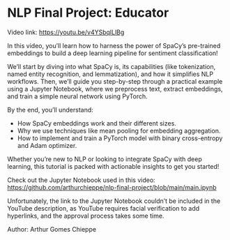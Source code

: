 # NLP Final Project: Educator

Video link: https://youtu.be/v4YSbqlLlBg

In this video, you’ll learn how to harness the power of SpaCy’s pre-trained embeddings to build a deep learning pipeline for sentiment classification!

We’ll start by diving into what SpaCy is, its capabilities (like tokenization, named entity recognition, and lemmatization), and how it simplifies NLP workflows. Then, we’ll guide you step-by-step through a practical example using a Jupyter Notebook, where we preprocess text, extract embeddings, and train a simple neural network using PyTorch.

By the end, you’ll understand:
* How SpaCy embeddings work and their different sizes.
* Why we use techniques like mean pooling for embedding aggregation.
* How to implement and train a PyTorch model with binary cross-entropy and Adam optimizer.

Whether you’re new to NLP or looking to integrate SpaCy with deep learning, this tutorial is packed with actionable insights to get you started!

Check out the Jupyter Notebook used in this video: https://github.com/arthurchieppe/nlp-final-project/blob/main/main.ipynb

Unfortunately, the link to the Jupyter Notebook couldn’t be included in the YouTube description, as YouTube requires facial verification to add hyperlinks, and the approval process takes some time.

Author: Arthur Gomes Chieppe
